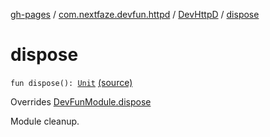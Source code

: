 [gh-pages](../../index.md) / [com.nextfaze.devfun.httpd](../index.md) / [DevHttpD](index.md) / [dispose](.)

# dispose

`fun dispose(): `[`Unit`](https://kotlinlang.org/api/latest/jvm/stdlib/kotlin/-unit/index.html) [(source)](https://github.com/NextFaze/dev-fun/tree/master/devfun-httpd/src/main/java/com/nextfaze/devfun/httpd/HttpD.kt#L74)

Overrides [DevFunModule.dispose](../../com.nextfaze.devfun.core/-dev-fun-module/dispose.md)

Module cleanup.

